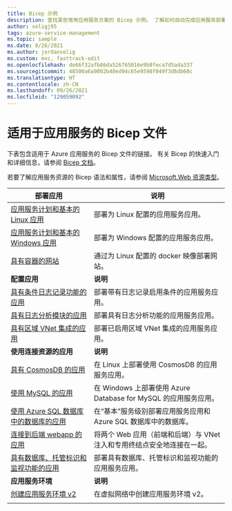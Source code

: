 ```yaml
---
title: Bicep 示例
description: 查找某些常用应用服务方案的 Bicep 示例。 了解如何自动完成应用服务部署或管理任务。
author: seligj95
tags: azure-service-management
ms.topic: sample
ms.date: 8/26/2021
ms.author: jordanselig
ms.custom: mvc, fasttrack-edit
ms.openlocfilehash: de66f32afb86da526765016e9b8feca7d5ada337
ms.sourcegitcommit: 48500a6a9002b48ed94c65e9598f049f3d6db60c
ms.translationtype: HT
ms.contentlocale: zh-CN
ms.lasthandoff: 09/26/2021
ms.locfileid: "129059092"
---
```

# <a name="bicep-files-for-app-service"></a>适用于应用服务的 Bicep 文件

下表包含适用于 Azure 应用服务的 Bicep 文件的链接。 有关 Bicep 的快速入门和详细信息，请参阅 [Bicep 文档](/azure/azure-resource-manager/bicep/)。

若要了解应用服务资源的 Bicep 语法和属性，请参阅 [Microsoft.Web 资源类型](/azure/templates/microsoft.web/allversions)。

| 部署应用 | 说明 |
|-|-|
| [应用服务计划和基本的 Linux 应用](https://github.com/Azure/bicep/tree/main/docs/examples/101/web-app-linux) | 部署为 Linux 配置的应用服务应用。 |
| [应用服务计划和基本的 Windows 应用](https://github.com/Azure/bicep/tree/main/docs/examples/101/web-app-windows) | 部署为 Windows 配置的应用服务应用。 |
| [具有容器的网站](https://github.com/Azure/bicep/tree/main/docs/examples/101/website-with-container) | 通过为 Linux 配置的 docker 映像部署网站。 |
| **配置应用** | **说明** |
| [具有条件日志记录功能的应用](https://github.com/Azure/bicep/tree/main/docs/examples/201/web-app-conditional-log)| 部署带有日志记录启用条件的应用服务应用。 |
| [具有日志分析模块的应用](https://github.com/Azure/bicep/tree/main/docs/examples/201/web-app-loganalytics-mod)| 部署具有日志分析功能的应用服务应用。 |
| [具有区域 VNet 集成的应用](https://github.com/Azure/bicep/tree/main/docs/examples/101/app-service-regional-vnet-integration)| 部署已启用区域 VNet 集成的应用服务应用。 |
|**使用连接资源的应用**| **说明** |
| [具有 CosmosDB 的应用](https://github.com/Azure/bicep/tree/main/docs/examples/101/cosmosdb-webapp)| 在 Linux 上部署使用 CosmosDB 的应用服务应用。 |
| [使用 MySQL 的应用](https://github.com/Azure/bicep/tree/main/docs/examples/101/webapp-managed-mysql)| 在 Windows 上部署使用 Azure Database for MySQL 的应用服务应用。 |
| [使用 Azure SQL 数据库中的数据库的应用](https://github.com/Azure/bicep/tree/main/docs/examples/201/web-app-sql-database)| 在“基本”服务级别部署应用服务应用和 Azure SQL 数据库中的数据库。 |
| [连接到后端 webapp 的应用](https://github.com/Azure/bicep/tree/main/docs/examples/101/webapp-privateendpoint-vnet-injection)| 将两个 Web 应用（前端和后端）与 VNet 注入和专用终结点安全地连接在一起。 |
| [具有数据库、托管标识和监视功能的应用](https://github.com/Azure/bicep/tree/main/docs/examples/301/web-app-managed-identity-sql-db)| 部署具有数据库、托管标识和监视功能的应用服务应用。 |
|**应用服务环境**| **说明** |
| [创建应用服务环境 v2](https://github.com/Azure/bicep/tree/main/docs/examples/201/web-app-asev2-create) | 在虚拟网络中创建应用服务环境 v2。 |
| | |